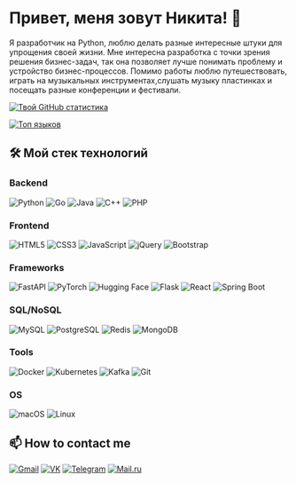 

# Привет, меня зовут Никита! 👋

Я разработчик на Python, люблю делать разные интересные штуки для упрощения своей жизни. Мне интересна разработка с точки зрения решения бизнес-задач, так она позволяет лучше понимать проблему и устройство бизнес-процессов. Помимо работы люблю путешествовать, играть на музыкальных инструментах,слушать музыку пластинках и посещать разные конференции и фестивали.

[![Твой GitHub статистика](https://github-readme-stats.vercel.app/api?username=LLIALLIJLblK&show_icons=true&theme=radical)](https://github.com/LLIALLIJLblK)

[![Топ языков](https://github-readme-stats.vercel.app/api/top-langs/?username=LLIALLIJLblK&layout=compact&theme=radical)](https://github.com/LLIALLIJLblK)
## 🛠️ Мой стек технологий

### Backend
![Python](https://img.shields.io/badge/Python-3776AB?style=for-the-badge&logo=python&logoColor=white)
![Go](https://img.shields.io/badge/Go-00ADD8?style=for-the-badge&logo=go&logoColor=white)
![Java](https://img.shields.io/badge/Java-ED8B00?style=for-the-badge&logo=openjdk&logoColor=white)
![C++](https://img.shields.io/badge/C++-00599C?style=for-the-badge&logo=c%2B%2B&logoColor=white)
![PHP](https://img.shields.io/badge/PHP-777BB4?style=for-the-badge&logo=php&logoColor=white)

### Frontend

![HTML5](https://img.shields.io/badge/HTML5-E34F26?style=for-the-badge&logo=html5&logoColor=white)
![CSS3](https://img.shields.io/badge/CSS3-1572B6?style=for-the-badge&logo=css3&logoColor=white)
![JavaScript](https://img.shields.io/badge/JavaScript-F7DF1E?style=for-the-badge&logo=javascript&logoColor=black)
![jQuery](https://img.shields.io/badge/jQuery-0769AD?style=for-the-badge&logo=jquery&logoColor=white)
![Bootstrap](https://img.shields.io/badge/Bootstrap-7952B3?style=for-the-badge&logo=bootstrap&logoColor=white)

### Frameworks
![FastAPI](https://img.shields.io/badge/FastAPI-009688?style=for-the-badge&logo=fastapi&logoColor=white)
![PyTorch](https://img.shields.io/badge/PyTorch-EE4C2C?style=for-the-badge&logo=pytorch&logoColor=white)
![Hugging Face](https://img.shields.io/badge/Hugging%20Face-FFD21E?style=for-the-badge&logo=huggingface&logoColor=black)
![Flask](https://img.shields.io/badge/Flask-000000?style=for-the-badge&logo=flask&logoColor=white)
![React](https://img.shields.io/badge/React-61DAFB?style=for-the-badge&logo=react&logoColor=white)
![Spring Boot](https://img.shields.io/badge/Spring_Boot-6DB33F?style=for-the-badge&logo=spring-boot&logoColor=white)

### SQL/NoSQL
![MySQL](https://img.shields.io/badge/MySQL-4479A1?style=for-the-badge&logo=mysql&logoColor=white)
![PostgreSQL](https://img.shields.io/badge/PostgreSQL-4169E1?style=for-the-badge&logo=postgresql&logoColor=white)
![Redis](https://img.shields.io/badge/Redis-DC382D?style=for-the-badge&logo=redis&logoColor=white)
![MongoDB](https://img.shields.io/badge/MongoDB-47A248?style=for-the-badge&logo=mongodb&logoColor=white)




### Tools 

![Docker](https://img.shields.io/badge/Docker-2496ED?style=for-the-badge&logo=docker&logoColor=white)
![Kubernetes](https://img.shields.io/badge/Kubernetes-326CE5?style=for-the-badge&logo=kubernetes&logoColor=white)
![Kafka](https://img.shields.io/badge/Kafka-231F20?style=for-the-badge&logo=apachekafka&logoColor=white)
![Git](https://img.shields.io/badge/Git-F05032?style=for-the-badge&logo=git&logoColor=white)


### OS

![macOS](https://img.shields.io/badge/macOS-000000?style=for-the-badge&logo=apple&logoColor=white)
![Linux](https://img.shields.io/badge/Linux-FCC624?style=for-the-badge&logo=linux&logoColor=black)



## 📫 How to contact me

[![Gmail](https://img.shields.io/badge/Gmail-D14836?style=for-the-badge&logo=gmail&logoColor=white)](nikitaiiiaiiijlbik@gmail.com)
[![VK](https://img.shields.io/badge/VK-0077FF?style=for-the-badge&logo=vk&logoColor=white)](https://vk.com/nikita_dear)
[![Telegram](https://img.shields.io/badge/Telegram-2CA5E0?style=for-the-badge&logo=telegram&logoColor=white)](https://t.me/Pressef)
[![Mail.ru](https://img.shields.io/badge/Mail.ru-005FF9?style=for-the-badge&logoColor=white)](duzhnov.nikita55@mail.ru)

